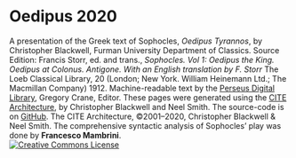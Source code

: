 # Oedipus 2020

<p>A presentation of the Greek text of Sophocles, <i>Oedipus Tyrannos</i>, by Christopher Blackwell, Furman University Department of Classics. Source Edition:  Francis Storr, ed. and trans., <i>Sophocles. Vol 1: Oedipus the King. Oedipus at Colonus. Antigone. With an English translation by F. Storr</i> The Loeb Classical Library, 20 (London; New York. William Heinemann Ltd.; The Macmillan Company) 1912. Machine-readable text by the <a href="http://www.perseus.tufts.edu/hopper/text?doc=Perseus:text:1999.01.0191">Perseus Digital Library</a>, Gregory Crane, Editor. These pages were generated using the <a href="http://cite-architecture.org">CITE Architecture</a>, by Christopher Blackwell and Neel Smith. The source-code is on <a href="https://github.com/Eumaeus/Oedipus_2019">GitHub</a>. The CITE Architecture, ©2001–2020, Christopher Blackwell &amp; Neel Smith. The comprehensive syntactic analysis of Sophocles’ play was done by <b>Francesco Mambrini</b>.<br/><a rel="license" href="http://creativecommons.org/licenses/by-nc/4.0/"><img alt="Creative Commons License" style="border-width:0" src="https://i.creativecommons.org/l/by-nc/4.0/88x31.png" /></a></p>